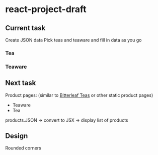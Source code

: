# react-project-draft

## Current task

Create JSON data
Pick teas and teaware and fill in data as you go

### Tea

### Teaware

## Next task

Product pages: (similar to [Bitterleaf Teas](https://www.bitterleafteas.com/shop) or other static product pages)

- Teaware
- Tea

products.JSON -> convert to JSX -> display list of products

## Design

Rounded corners
